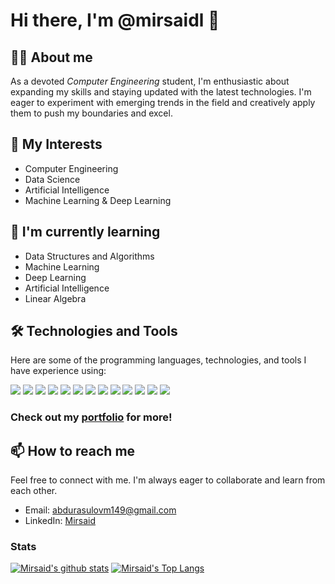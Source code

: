 # Hi there, I'm @mirsaidl 👋

## :man_technologist: About me
As a devoted *Computer Engineering* student, I'm enthusiastic about expanding my skills and staying updated with the latest technologies. I'm eager to experiment with emerging trends in the field and creatively apply them to push my boundaries and excel.

## 👀 My Interests
- Computer Engineering
- Data Science
- Artificial Intelligence
- Machine Learning & Deep Learning

## 🌱 I'm currently learning
- Data Structures and Algorithms
- Machine Learning
- Deep Learning
- Artificial Intelligence
- Linear Algebra

## :hammer_and_wrench: Technologies and Tools
Here are some of the programming languages, technologies, and tools I have experience using:

![](https://img.shields.io/badge/Code-Python-informational?style=flat&logo=python&logoColor=white&color=5586e9)
![](https://img.shields.io/badge/Code-Java-informational?style=flat&logo=java&logoColor=white&color=5586e9)
![](https://img.shields.io/badge/Framework-TensorFlow-informational?style=flat&logo=tensorflow&logoColor=white&color=5586e9)
![](https://img.shields.io/badge/Framework-Keras-informational?style=flat&logo=keras&logoColor=white&color=5586e9)
![](https://img.shields.io/badge/Framework-PyTorch-informational?style=flat&logo=pytorch&logoColor=white&color=5586e9)
![](https://img.shields.io/badge/Framework-Django-informational?style=flat&logo=django&logoColor=white&color=5586e9)
![](https://img.shields.io/badge/Framework-Flask-informational?style=flat&logo=flask&logoColor=white&color=5586e9)
![](https://img.shields.io/badge/Tools-DigitalOcean-informational?style=flat&logo=digitalocean&logoColor=white&color=5586e9)
![](https://img.shields.io/badge/Tools-AWS-informational?style=flat&logo=amazonaws&logoColor=white&color=5586e9)
![](https://img.shields.io/badge/Tools-PostgreSQL-informational?style=flat&logo=postgresql&logoColor=white&color=5586e9)
![](https://img.shields.io/badge/Tools-Git-informational?style=flat&logo=git&logoColor=white&color=5586e9)
![](https://img.shields.io/badge/Tools-GitHub-informational?style=flat&logo=github&logoColor=white&color=5586e9)
![](https://img.shields.io/badge/Tools-Jupyter-informational?style=flat&logo=jupyter&logoColor=white&color=5586e9)

### Check out my [portfolio](https://mirsaidl.github.io/) for more!

## 📫 How to reach me
Feel free to connect with me. I'm always eager to collaborate and learn from each other. 

- Email: abdurasulovm149@gmail.com
- LinkedIn: [Mirsaid](www.linkedin.com/in/mirsaid-abdurasulov-83b0242b2)
### Stats
[![Mirsaid's github stats](https://github-readme-stats.vercel.app/api?username=mirsaidl&hide=stars&count_private=true&show_icons=true&include_all_commits=true&theme=vue-dark )](https://github.com/anuraghazra/github-readme-stats)
[![Mirsaid's Top Langs](https://github-readme-stats.vercel.app/api/top-langs/?username=mirsaidl&&exclude_repo=DevSearchUz,aiproject,fallprediction,akiyomov.github.io&layout=compact&theme=vue-dark)](https://github.com/anuraghazra/github-readme-stats)
<!---


